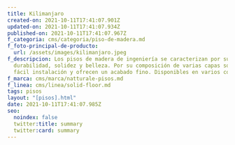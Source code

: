 ```yaml
---
title: Kilimanjaro
created-on: 2021-10-11T17:41:07.901Z
updated-on: 2021-10-11T17:41:07.934Z
published-on: 2021-10-11T17:41:07.967Z
f_categoria: cms/categoria/piso-de-madera.md
f_foto-principal-de-producto:
  url: /assets/images/kilimanjaro.jpeg
f_descripcion: Los pisos de madera de ingeniería se caracterizan por su
  durabilidad, solidez y belleza. Por su composición de varias capas son de
  fácil instalación y ofrecen un acabado fino. Disponibles en varios colores.
f_marca: cms/marca/natturale-pisos.md
f_linea: cms/linea/solid-floor.md
tags: pisos
layout: "[pisos].html"
date: 2021-10-11T17:41:07.985Z
seo:
  noindex: false
  twitter:title: summary
  twitter:card: summary
---
```

